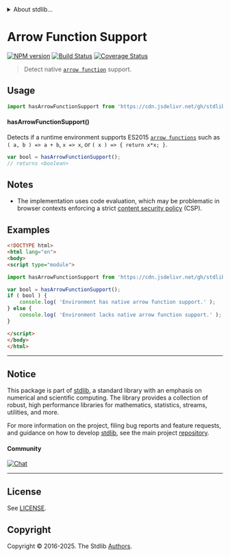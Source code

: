 <!--

@license Apache-2.0

Copyright (c) 2021 The Stdlib Authors.

Licensed under the Apache License, Version 2.0 (the "License");
you may not use this file except in compliance with the License.
You may obtain a copy of the License at

   http://www.apache.org/licenses/LICENSE-2.0

Unless required by applicable law or agreed to in writing, software
distributed under the License is distributed on an "AS IS" BASIS,
WITHOUT WARRANTIES OR CONDITIONS OF ANY KIND, either express or implied.
See the License for the specific language governing permissions and
limitations under the License.

-->


<details>
  <summary>
    About stdlib...
  </summary>
  <p>We believe in a future in which the web is a preferred environment for numerical computation. To help realize this future, we've built stdlib. stdlib is a standard library, with an emphasis on numerical and scientific computation, written in JavaScript (and C) for execution in browsers and in Node.js.</p>
  <p>The library is fully decomposable, being architected in such a way that you can swap out and mix and match APIs and functionality to cater to your exact preferences and use cases.</p>
  <p>When you use stdlib, you can be absolutely certain that you are using the most thorough, rigorous, well-written, studied, documented, tested, measured, and high-quality code out there.</p>
  <p>To join us in bringing numerical computing to the web, get started by checking us out on <a href="https://github.com/stdlib-js/stdlib">GitHub</a>, and please consider <a href="https://opencollective.com/stdlib">financially supporting stdlib</a>. We greatly appreciate your continued support!</p>
</details>

# Arrow Function Support

[![NPM version][npm-image]][npm-url] [![Build Status][test-image]][test-url] [![Coverage Status][coverage-image]][coverage-url] <!-- [![dependencies][dependencies-image]][dependencies-url] -->

> Detect native [`arrow function`][mdn-arrow-function] support.



<section class="usage">

## Usage

```javascript
import hasArrowFunctionSupport from 'https://cdn.jsdelivr.net/gh/stdlib-js/assert-has-arrow-function-support@esm/index.mjs';
```

#### hasArrowFunctionSupport()

Detects if a runtime environment supports ES2015 [`arrow functions`][mdn-arrow-function] such as `( a, b ) => a + b`, `x => x`, or `( x ) => { return x*x; }`.

```javascript
var bool = hasArrowFunctionSupport();
// returns <boolean>
```

</section>

<!-- /.usage -->

<section class="notes">

## Notes

-   The implementation uses code evaluation, which may be problematic in browser contexts enforcing a strict [content security policy][mdn-csp] (CSP).

</section>

<!-- /.notes -->

<section class="examples">

## Examples

<!-- eslint no-undef: "error" -->

```html
<!DOCTYPE html>
<html lang="en">
<body>
<script type="module">

import hasArrowFunctionSupport from 'https://cdn.jsdelivr.net/gh/stdlib-js/assert-has-arrow-function-support@esm/index.mjs';

var bool = hasArrowFunctionSupport();
if ( bool ) {
    console.log( 'Environment has native arrow function support.' );
} else {
    console.log( 'Environment lacks native arrow function support.' );
}

</script>
</body>
</html>
```

</section>

<!-- /.examples -->



<!-- Section for related `stdlib` packages. Do not manually edit this section, as it is automatically populated. -->

<section class="related">

</section>

<!-- /.related -->

<!-- Section for all links. Make sure to keep an empty line after the `section` element and another before the `/section` close. -->


<section class="main-repo" >

* * *

## Notice

This package is part of [stdlib][stdlib], a standard library with an emphasis on numerical and scientific computing. The library provides a collection of robust, high performance libraries for mathematics, statistics, streams, utilities, and more.

For more information on the project, filing bug reports and feature requests, and guidance on how to develop [stdlib][stdlib], see the main project [repository][stdlib].

#### Community

[![Chat][chat-image]][chat-url]

---

## License

See [LICENSE][stdlib-license].


## Copyright

Copyright &copy; 2016-2025. The Stdlib [Authors][stdlib-authors].

</section>

<!-- /.stdlib -->

<!-- Section for all links. Make sure to keep an empty line after the `section` element and another before the `/section` close. -->

<section class="links">

[npm-image]: http://img.shields.io/npm/v/@stdlib/assert-has-arrow-function-support.svg
[npm-url]: https://npmjs.org/package/@stdlib/assert-has-arrow-function-support

[test-image]: https://github.com/stdlib-js/assert-has-arrow-function-support/actions/workflows/test.yml/badge.svg?branch=main
[test-url]: https://github.com/stdlib-js/assert-has-arrow-function-support/actions/workflows/test.yml?query=branch:main

[coverage-image]: https://img.shields.io/codecov/c/github/stdlib-js/assert-has-arrow-function-support/main.svg
[coverage-url]: https://codecov.io/github/stdlib-js/assert-has-arrow-function-support?branch=main

<!--

[dependencies-image]: https://img.shields.io/david/stdlib-js/assert-has-arrow-function-support.svg
[dependencies-url]: https://david-dm.org/stdlib-js/assert-has-arrow-function-support/main

-->

[chat-image]: https://img.shields.io/gitter/room/stdlib-js/stdlib.svg
[chat-url]: https://app.gitter.im/#/room/#stdlib-js_stdlib:gitter.im

[stdlib]: https://github.com/stdlib-js/stdlib

[stdlib-authors]: https://github.com/stdlib-js/stdlib/graphs/contributors

[cli-section]: https://github.com/stdlib-js/assert-has-arrow-function-support#cli
[cli-url]: https://github.com/stdlib-js/assert-has-arrow-function-support/tree/cli
[@stdlib/assert-has-arrow-function-support]: https://github.com/stdlib-js/assert-has-arrow-function-support/tree/main

[umd]: https://github.com/umdjs/umd
[es-module]: https://developer.mozilla.org/en-US/docs/Web/JavaScript/Guide/Modules

[deno-url]: https://github.com/stdlib-js/assert-has-arrow-function-support/tree/deno
[deno-readme]: https://github.com/stdlib-js/assert-has-arrow-function-support/blob/deno/README.md
[umd-url]: https://github.com/stdlib-js/assert-has-arrow-function-support/tree/umd
[umd-readme]: https://github.com/stdlib-js/assert-has-arrow-function-support/blob/umd/README.md
[esm-url]: https://github.com/stdlib-js/assert-has-arrow-function-support/tree/esm
[esm-readme]: https://github.com/stdlib-js/assert-has-arrow-function-support/blob/esm/README.md
[branches-url]: https://github.com/stdlib-js/assert-has-arrow-function-support/blob/main/branches.md

[stdlib-license]: https://raw.githubusercontent.com/stdlib-js/assert-has-arrow-function-support/main/LICENSE

[mdn-arrow-function]: https://developer.mozilla.org/en-US/docs/Web/JavaScript/Reference/Functions/Arrow_functions

[mdn-csp]: https://developer.mozilla.org/en-US/docs/Web/HTTP/CSP

</section>

<!-- /.links -->
